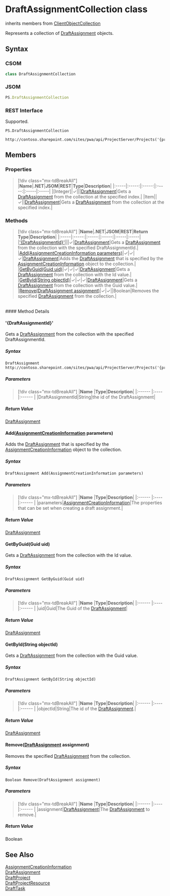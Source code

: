 [comment]: # (Name:DraftAssignmentCollection)
[comment]: # (Name:Microsoft.ProjectServer.DraftAssignmentCollection)
[comment]: # (Type:class)
[comment]: # (Status:Verified)

# <a name="name"></a>DraftAssignmentCollection class

inherits members from [ClientObjectCollection<DraftAssignment>](https://msdn.microsoft.com/EN-US/library/ee539303)<br/>

<a name="description"></a>Represents a collection of [DraftAssignment](DraftAssignment.md) objects.

## <a name="syntax"></a>Syntax

### CSOM

```cs
class DraftAssignmentCollection 
```
### JSOM

```javascript
PS.DraftAssignmentCollection
```
### REST Interface

Supported.

```
PS.DraftAssignmentCollection

http://contoso.sharepoint.com/sites/pwa/api/ProjectServer/Projects('{projectid}')/Draft/Assignments
```

## <a name="members"></a>Members

### <a name="properties"></a>Properties
> [!div class="mx-tdBreakAll"]
|**Name**|**.NET**|**JSOM**|**REST**|**Type**|**Description**|
|:-----|:-----:|:-----:|:-----:|:-----|:-----|
|<a name="[Integer]"></a>[Integer]|&#x2713;|||[DraftAssignment](DraftAssignment.md)|Gets a [DraftAssignment](DraftAssignment.md) from the collection at the specified index.|
|<a name="Item"></a>Item||&#x2713;||[DraftAssignment](DraftAssignment.md)|Gets a [DraftAssignment](DraftAssignment.md) from the collection at the specified index.|

### <a name="methods"></a>Methods
> [!div class="mx-tdBreakAll"]
|**Name**|**.NET**|**JSOM**|**REST**|**Return Type**|**Description**|
|:-----|:-----:|:-----:|:-----:|:-----|:-----|
|[&#39;{DraftAssignmentId}&#39;](#&#39;{DraftAssignmentId}&#39;)|||&#x2713;|[DraftAssignment](DraftAssignment.md)|Gets a [DraftAssignment](DraftAssignment.md) from the collection with the specified DraftAssignmentId.|
|[Add(AssignmentCreationInformation parameters)](#Add_[AssignmentCreationInformation]_AssignmentCreationInformation.md__parameters_)|&#x2713;|&#x2713;|&#x2713;|[DraftAssignment](DraftAssignment.md)|Adds the [DraftAssignment](DraftAssignment.md) that is specified by the [AssignmentCreationInformation](AssignmentCreationInformation.md) object to the collection.|
|[GetByGuid(Guid uid)](#GetByGuid_Guid_uid_)|&#x2713;|&#x2713;|&#x2713;|[DraftAssignment](DraftAssignment.md)|Gets a [DraftAssignment](DraftAssignment.md) from the collection with the Id value.|
|[GetById(String objectId)](#GetById_String_objectId_)|&#x2713;|&#x2713;|&#x2713;|[DraftAssignment](DraftAssignment.md)|Gets a [DraftAssignment](DraftAssignment.md) from the collection with the Guid value.|
|[Remove(DraftAssignment assignment)](#Remove_[DraftAssignment]_DraftAssignment.md__assignment_)|&#x2713;|&#x2713;||Boolean|Removes the specified [DraftAssignment](DraftAssignment.md) from the collection.|

<br/>
#### Method Details

#### <a name="&#39;{DraftAssignmentId}&#39;"></a>&#39;{DraftAssignmentId}&#39;
 
Gets a [DraftAssignment](DraftAssignment.md) from the collection with the specified DraftAssignmentId.

##### Syntax

```
DraftAssignment http://contoso.sharepoint.com/sites/pwa/api/ProjectServer/Projects('{projectid}')/Draft/Assignments('{DraftAssignmentId}')
```

##### Parameters
> [!div class="mx-tdBreakAll"]
|**Name** |**Type**|**Description**|
|:------ |:----|:------ |
|DraftAssignmentId|String|the id of the DraftAssignment|

##### Return Value

[DraftAssignment](DraftAssignment.md)

#### <a name="Add_[AssignmentCreationInformation]_AssignmentCreationInformation.md__parameters_"></a>Add([AssignmentCreationInformation](AssignmentCreationInformation.md) parameters)
 
Adds the [DraftAssignment](DraftAssignment.md) that is specified by the [AssignmentCreationInformation](AssignmentCreationInformation.md) object to the collection.

##### Syntax

```
DraftAssignment Add(AssignmentCreationInformation parameters)
```

##### Parameters
> [!div class="mx-tdBreakAll"]
|**Name** |**Type**|**Description**|
|:------ |:----|:------ |
|parameters|[AssignmentCreationInformation](AssignmentCreationInformation.md)|The properties that can be set when creating a draft assignment.|

##### Return Value

[DraftAssignment](DraftAssignment.md)

#### <a name="GetByGuid_Guid_uid_"></a>GetByGuid(Guid uid)
 
Gets a [DraftAssignment](DraftAssignment.md) from the collection with the Id value.

##### Syntax

```
DraftAssignment GetByGuid(Guid uid)
```

##### Parameters
> [!div class="mx-tdBreakAll"]
|**Name** |**Type**|**Description**|
|:------ |:----|:------ |
|uid|Guid|The Guid of the [DraftAssignment](DraftAssignment.md)|

##### Return Value

[DraftAssignment](DraftAssignment.md)

#### <a name="GetById_String_objectId_"></a>GetById(String objectId)
 
Gets a [DraftAssignment](DraftAssignment.md) from the collection with the Guid value.

##### Syntax

```
DraftAssignment GetById(String objectId)
```

##### Parameters
> [!div class="mx-tdBreakAll"]
|**Name** |**Type**|**Description**|
|:------ |:----|:------ |
|objectId|String|The id of the [DraftAssignment](DraftAssignment.md).|

##### Return Value

[DraftAssignment](DraftAssignment.md)

#### <a name="Remove_[DraftAssignment]_DraftAssignment.md__assignment_"></a>Remove([DraftAssignment](DraftAssignment.md) assignment)
 
Removes the specified [DraftAssignment](DraftAssignment.md) from the collection.

##### Syntax

```
Boolean Remove(DraftAssignment assignment)
```

##### Parameters
> [!div class="mx-tdBreakAll"]
|**Name** |**Type**|**Description**|
|:------ |:----|:------ |
|assignment|[DraftAssignment](DraftAssignment.md)|The [DraftAssignment](DraftAssignment.md) to remove.|

##### Return Value

Boolean

## <a name="seeAlso"></a>See Also

[AssignmentCreationInformation](AssignmentCreationInformation.md)<br/>
[DraftAssignment](DraftAssignment.md)<br/>
[DraftProject](DraftProject.md)<br/>
[DraftProjectResource](DraftProjectResource.md)<br/>
[DraftTask](DraftTask.md)<br/>
